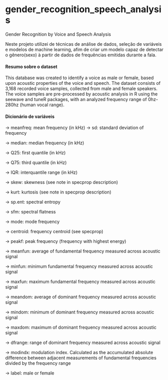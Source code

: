 # gender_recognition_speech_analysis
Gender Recognition by Voice and Speech Analysis

Neste projeto utilizei de técnicas de análise de dados, seleção de variáveis e modelos de machine learning, afim de criar um modelo capaz de detectar o gênero(sexo) à partir de dados de frequências emitidas durante a fala.

#### Resumo sobre o dataset
This database was created to identify a voice as male or female, based upon acoustic properties of the voice and speech. The dataset consists of 3,168 recorded voice samples, collected from male and female speakers. The voice samples are pre-processed by acoustic analysis in R using the seewave and tuneR packages, with an analyzed frequency range of 0hz-280hz (human vocal range).

#### Dicionário de variáveis
→ meanfreq: mean frequency (in kHz)
→ sd: standard deviation of frequency

→ median: median frequency (in kHz)

→ Q25: first quantile (in kHz)

→ Q75: third quantile (in kHz)

→ IQR: interquantile range (in kHz)

→ skew: skewness (see note in specprop description)

→ kurt: kurtosis (see note in specprop description)

→ sp.ent: spectral entropy

→ sfm: spectral flatness

→ mode: mode frequency

→ centroid: frequency centroid (see specprop)

→ peakf: peak frequency (frequency with highest energy)

→ meanfun: average of fundamental frequency measured across acoustic signal

→ minfun: minimum fundamental frequency measured across acoustic signal

→ maxfun: maximum fundamental frequency measured across acoustic signal

→ meandom: average of dominant frequency measured across acoustic signal

→ mindom: minimum of dominant frequency measured across acoustic signal

→ maxdom: maximum of dominant frequency measured across acoustic signal

→ dfrange: range of dominant frequency measured across acoustic signal

→ modindx: modulation index. Calculated as the accumulated absolute difference between adjacent measurements of fundamental frequencies divided by the frequency range

→ label: male or female
